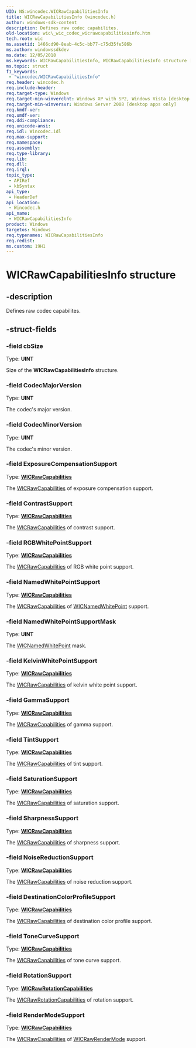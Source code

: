 ```yaml
---
UID: NS:wincodec.WICRawCapabilitiesInfo
title: WICRawCapabilitiesInfo (wincodec.h)
author: windows-sdk-content
description: Defines raw codec capabilites.
old-location: wic\_wic_codec_wicrawcapabilitiesinfo.htm
tech.root: wic
ms.assetid: 1466cd90-8eab-4c5c-bb77-c75d35fe586b
ms.author: windowssdkdev
ms.date: 12/05/2018
ms.keywords: WICRawCapabilitiesInfo, WICRawCapabilitiesInfo structure [Windows Imaging Component], _wic_codec_wicrawcapabilitiesinfo, wic._wic_codec_wicrawcapabilitiesinfo, wincodec/WICRawCapabilitiesInfo
ms.topic: struct
f1_keywords: 
 - "wincodec/WICRawCapabilitiesInfo"
req.header: wincodec.h
req.include-header: 
req.target-type: Windows
req.target-min-winverclnt: Windows XP with SP2, Windows Vista [desktop apps only]
req.target-min-winversvr: Windows Server 2008 [desktop apps only]
req.kmdf-ver: 
req.umdf-ver: 
req.ddi-compliance: 
req.unicode-ansi: 
req.idl: Wincodec.idl
req.max-support: 
req.namespace: 
req.assembly: 
req.type-library: 
req.lib: 
req.dll: 
req.irql: 
topic_type:
 - APIRef
 - kbSyntax
api_type:
 - HeaderDef
api_location:
 - Wincodec.h
api_name:
 - WICRawCapabilitiesInfo
product: Windows
targetos: Windows
req.typenames: WICRawCapabilitiesInfo
req.redist: 
ms.custom: 19H1
---
```


# WICRawCapabilitiesInfo structure


## -description


Defines raw codec capabilites.


## -struct-fields




### -field cbSize

Type: <b>UINT</b>

Size of the <b>WICRawCapabilitiesInfo</b> structure.


### -field CodecMajorVersion

Type: <b>UINT</b>

The codec's major version.


### -field CodecMinorVersion

Type: <b>UINT</b>

The codec's minor version.


### -field ExposureCompensationSupport

Type: <b><a href="https://docs.microsoft.com/windows/desktop/api/wincodec/ne-wincodec-wicrawcapabilities">WICRawCapabilities</a></b>

The <a href="https://docs.microsoft.com/windows/desktop/api/wincodec/ne-wincodec-wicrawcapabilities">WICRawCapabilities</a> of exposure compensation support.


### -field ContrastSupport

Type: <b><a href="https://docs.microsoft.com/windows/desktop/api/wincodec/ne-wincodec-wicrawcapabilities">WICRawCapabilities</a></b>

The <a href="https://docs.microsoft.com/windows/desktop/api/wincodec/ne-wincodec-wicrawcapabilities">WICRawCapabilities</a> of contrast support.


### -field RGBWhitePointSupport

Type: <b><a href="https://docs.microsoft.com/windows/desktop/api/wincodec/ne-wincodec-wicrawcapabilities">WICRawCapabilities</a></b>

The <a href="https://docs.microsoft.com/windows/desktop/api/wincodec/ne-wincodec-wicrawcapabilities">WICRawCapabilities</a> of RGB white point support.


### -field NamedWhitePointSupport

Type: <b><a href="https://docs.microsoft.com/windows/desktop/api/wincodec/ne-wincodec-wicrawcapabilities">WICRawCapabilities</a></b>

The <a href="https://docs.microsoft.com/windows/desktop/api/wincodec/ne-wincodec-wicrawcapabilities">WICRawCapabilities</a> of <a href="https://docs.microsoft.com/windows/desktop/api/wincodec/ne-wincodec-wicnamedwhitepoint">WICNamedWhitePoint</a> support.


### -field NamedWhitePointSupportMask

Type: <b>UINT</b>

The <a href="https://docs.microsoft.com/windows/desktop/api/wincodec/ne-wincodec-wicnamedwhitepoint">WICNamedWhitePoint</a> mask.


### -field KelvinWhitePointSupport

Type: <b><a href="https://docs.microsoft.com/windows/desktop/api/wincodec/ne-wincodec-wicrawcapabilities">WICRawCapabilities</a></b>

The <a href="https://docs.microsoft.com/windows/desktop/api/wincodec/ne-wincodec-wicrawcapabilities">WICRawCapabilities</a> of kelvin white point support.


### -field GammaSupport

Type: <b><a href="https://docs.microsoft.com/windows/desktop/api/wincodec/ne-wincodec-wicrawcapabilities">WICRawCapabilities</a></b>

The <a href="https://docs.microsoft.com/windows/desktop/api/wincodec/ne-wincodec-wicrawcapabilities">WICRawCapabilities</a> of gamma support.


### -field TintSupport

Type: <b><a href="https://docs.microsoft.com/windows/desktop/api/wincodec/ne-wincodec-wicrawcapabilities">WICRawCapabilities</a></b>

The <a href="https://docs.microsoft.com/windows/desktop/api/wincodec/ne-wincodec-wicrawcapabilities">WICRawCapabilities</a> of tint support.


### -field SaturationSupport

Type: <b><a href="https://docs.microsoft.com/windows/desktop/api/wincodec/ne-wincodec-wicrawcapabilities">WICRawCapabilities</a></b>

The <a href="https://docs.microsoft.com/windows/desktop/api/wincodec/ne-wincodec-wicrawcapabilities">WICRawCapabilities</a> of saturation support.


### -field SharpnessSupport

Type: <b><a href="https://docs.microsoft.com/windows/desktop/api/wincodec/ne-wincodec-wicrawcapabilities">WICRawCapabilities</a></b>

The <a href="https://docs.microsoft.com/windows/desktop/api/wincodec/ne-wincodec-wicrawcapabilities">WICRawCapabilities</a> of sharpness support.


### -field NoiseReductionSupport

Type: <b><a href="https://docs.microsoft.com/windows/desktop/api/wincodec/ne-wincodec-wicrawcapabilities">WICRawCapabilities</a></b>

The <a href="https://docs.microsoft.com/windows/desktop/api/wincodec/ne-wincodec-wicrawcapabilities">WICRawCapabilities</a> of noise reduction support.


### -field DestinationColorProfileSupport

Type: <b><a href="https://docs.microsoft.com/windows/desktop/api/wincodec/ne-wincodec-wicrawcapabilities">WICRawCapabilities</a></b>

The <a href="https://docs.microsoft.com/windows/desktop/api/wincodec/ne-wincodec-wicrawcapabilities">WICRawCapabilities</a> of destination color profile support.


### -field ToneCurveSupport

Type: <b><a href="https://docs.microsoft.com/windows/desktop/api/wincodec/ne-wincodec-wicrawcapabilities">WICRawCapabilities</a></b>

The <a href="https://docs.microsoft.com/windows/desktop/api/wincodec/ne-wincodec-wicrawcapabilities">WICRawCapabilities</a> of tone curve support.


### -field RotationSupport

Type: <b><a href="https://docs.microsoft.com/windows/desktop/api/wincodec/ne-wincodec-wicrawrotationcapabilities">WICRawRotationCapabilities</a></b>

The <a href="https://docs.microsoft.com/windows/desktop/api/wincodec/ne-wincodec-wicrawrotationcapabilities">WICRawRotationCapabilities</a> of rotation support.


### -field RenderModeSupport

Type: <b><a href="https://docs.microsoft.com/windows/desktop/api/wincodec/ne-wincodec-wicrawcapabilities">WICRawCapabilities</a></b>

The <a href="https://docs.microsoft.com/windows/desktop/api/wincodec/ne-wincodec-wicrawcapabilities">WICRawCapabilities</a> of <a href="https://docs.microsoft.com/windows/desktop/api/wincodec/ne-wincodec-wicrawrendermode">WICRawRenderMode</a> support.


